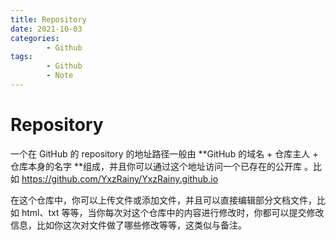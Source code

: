 ```yaml
---
title: Repository
date: 2021-10-03
categories:
        - Github
tags:
        - Github
        - Note
---
```


# Repository

一个在 GitHub 的 repository 的地址路径一般由 **GitHub 的域名 + 仓库主人 + 仓库本身的名字 **组成，并且你可以通过这个地址访问一个已存在的公开库 。比如 https://github.com/YxzRainy/YxzRainy.github.io

在这个仓库中，你可以上传文件或添加文件，并且可以直接编辑部分文档文件，比如 html、txt 等等，当你每次对这个仓库中的内容进行修改时，你都可以提交修改信息，比如你这次对文件做了哪些修改等等，这类似与备注。
